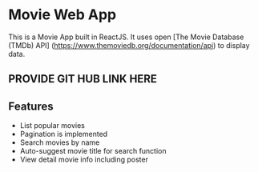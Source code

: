 # Movie Web App

This is a Movie App built in ReactJS.
It uses open [The Movie Database (TMDb) API] (https://www.themoviedb.org/documentation/api) to display data.

## PROVIDE GIT HUB LINK HERE



## Features

* List popular movies
* Pagination is implemented
* Search movies by name
* Auto-suggest movie title for search function
* View detail movie info including poster
